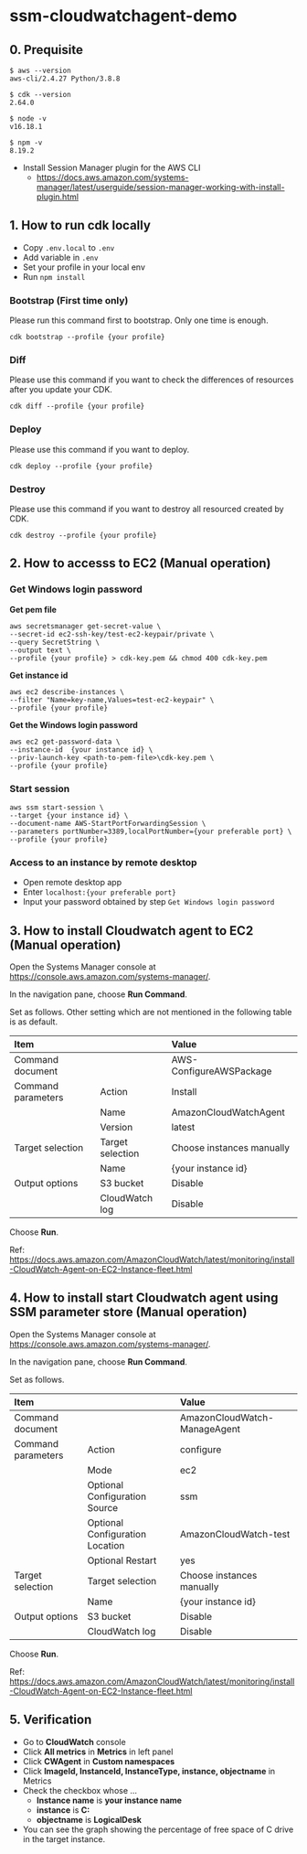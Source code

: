 # ssm-cloudwatchagent-demo

## 0. Prequisite

```
$ aws --version
aws-cli/2.4.27 Python/3.8.8
```

```
$ cdk --version
2.64.0
```

```
$ node -v
v16.18.1
```

```
$ npm -v
8.19.2
```

- Install Session Manager plugin for the AWS CLI
  - https://docs.aws.amazon.com/systems-manager/latest/userguide/session-manager-working-with-install-plugin.html

## 1. How to run cdk locally

- Copy `.env.local` to `.env`
- Add variable in `.env`
- Set your profile in your local env
- Run `npm install`

### Bootstrap (First time only)
Please run this command first to bootstrap. Only one time is enough.


```
cdk bootstrap --profile {your profile}
```

### Diff
Please use this command if you want to check the differences of resources after you update your CDK.

```
cdk diff --profile {your profile}
```

### Deploy
Please use this command if you want to deploy.

```
cdk deploy --profile {your profile}
```

### Destroy
Please use this command if you want to destroy all resourced created by CDK.

```
cdk destroy --profile {your profile}
```

## 2. How to accesss to EC2 (Manual operation)

### Get Windows login password

**Get pem file**

```
aws secretsmanager get-secret-value \
--secret-id ec2-ssh-key/test-ec2-keypair/private \
--query SecretString \
--output text \
--profile {your profile} > cdk-key.pem && chmod 400 cdk-key.pem
```

**Get instance id**

```
aws ec2 describe-instances \
--filter "Name=key-name,Values=test-ec2-keypair" \
--profile {your profile}
```

**Get the Windows login password**

```
aws ec2 get-password-data \
--instance-id  {your instance id} \
--priv-launch-key <path-to-pem-file>\cdk-key.pem \
--profile {your profile}
```

### Start session

```
aws ssm start-session \
--target {your instance id} \
--document-name AWS-StartPortForwardingSession \
--parameters portNumber=3389,localPortNumber={your preferable port} \
--profile {your profile}
```

### Access to an instance by remote desktop

- Open remote desktop app
- Enter `localhost:{your preferable port}`
- Input your password obtained by step `Get Windows login password`

## 3. How to install Cloudwatch agent to EC2 (Manual operation)

Open the Systems Manager console at https://console.aws.amazon.com/systems-manager/.

In the navigation pane, choose **Run Command**.

Set as follows. Other setting which are not mentioned in the following table is as default.

|Item| |Value|
|:----|:----|:----|
|Command document| |AWS-ConfigureAWSPackage|
|Command parameters|Action|Install|
| |Name|AmazonCloudWatchAgent|
| |Version|latest|
|Target selection|Target selection|Choose instances manually|
| |Name|{your instance id}|
|Output options|S3 bucket|Disable|
| |CloudWatch log|Disable|

Choose **Run**.

Ref: https://docs.aws.amazon.com/AmazonCloudWatch/latest/monitoring/install-CloudWatch-Agent-on-EC2-Instance-fleet.html

## 4. How to install start Cloudwatch agent using SSM parameter store (Manual operation)

Open the Systems Manager console at https://console.aws.amazon.com/systems-manager/.

In the navigation pane, choose **Run Command**.

Set as follows.

|Item| |Value|
|:----|:----|:----|
|Command document| |AmazonCloudWatch-ManageAgent|
|Command parameters|Action|configure|
| |Mode|ec2|
| |Optional Configuration Source|ssm|
| |Optional Configuration Location|AmazonCloudWatch-test|
| |Optional Restart|yes|
|Target selection|Target selection|Choose instances manually|
| |Name|{your instance id}|
|Output options|S3 bucket|Disable|
| |CloudWatch log|Disable|

Choose **Run**.

Ref: https://docs.aws.amazon.com/AmazonCloudWatch/latest/monitoring/install-CloudWatch-Agent-on-EC2-Instance-fleet.html

## 5. Verification

- Go to **CloudWatch** console
- Click **All metrics** in **Metrics** in left panel
- Click **CWAgent** in **Custom namespaces**
- Click **ImageId, InstanceId, InstanceType, instance, objectname** in Metrics
- Check the checkbox whose ...
  - **Instance name** is **your instance name** 
  - **instance** is **C:**
  - **objectname** is **LogicalDesk**
- You can see the graph showing the percentage of free space of C drive in the target instance.
